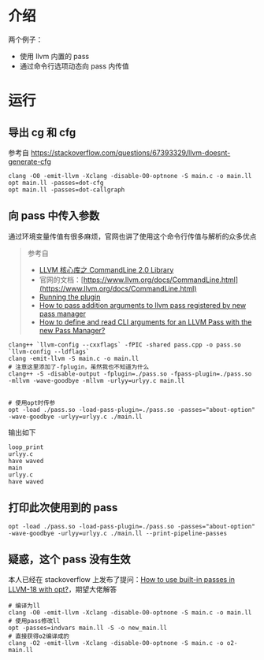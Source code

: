 # 介绍

两个例子：

- 使用 llvm 内置的 pass
- 通过命令行选项动态向 pass 内传值

# 运行

## 导出 cg 和 cfg

参考自 https://stackoverflow.com/questions/67393329/llvm-doesnt-generate-cfg

```shell
clang -O0 -emit-llvm -Xclang -disable-O0-optnone -S main.c -o main.ll
opt main.ll -passes=dot-cfg
opt main.ll -passes=dot-callgraph
```

## 向 pass 中传入参数

通过环境变量传值有很多麻烦，官网也讲了使用这个命令行传值与解析的众多优点

> 参考自
>
> - [LLVM 核心库之 CommandLine 2.0 Library](https://blog.csdn.net/qq_42909352/article/details/128331571?ops_request_misc=%257B%2522request%255Fid%2522%253A%2522171888142516800185843802%2522%252C%2522scm%2522%253A%252220140713.130102334.pc%255Fall.%2522%257D&request_id=171888142516800185843802&biz_id=0&utm_medium=distribute.pc_search_result.none-task-blog-2~all~first_rank_ecpm_v1~rank_v31_ecpm-5-128331571-null-null.142^v100^pc_search_result_base3&utm_term=cl%3A%3Aopt%3Cstd%3A%3Astring%3E&spm=1018.2226.3001.4187)
> - 官网的文档：[https://www.llvm.org/docs/CommandLine.html](https://www.llvm.org/docs/CommandLine.html)
> - [Running the plugin](https://clang.llvm.org/docs/ClangPlugins.html#running-the-plugin)
> - [How to pass addition arguments to llvm pass registered by new pass manager](https://github.com/llvm/llvm-project/issues/56137#issuecomment-1549565099)
> - [How to define and read CLI arguments for an LLVM Pass with the new Pass Manager?](https://stackoverflow.com/a/71751364/23686563)

```shell
clang++ `llvm-config --cxxflags` -fPIC -shared pass.cpp -o pass.so `llvm-config --ldflags`
clang -emit-llvm -S main.c -o main.ll
# 注意这里添加了-fplugin，虽然我也不知道为什么
clang++ -S -disable-output -fplugin=./pass.so -fpass-plugin=./pass.so -mllvm -wave-goodbye -mllvm -urlyy=urlyy.c main.ll


# 使用opt时传参
opt -load ./pass.so -load-pass-plugin=./pass.so -passes="about-option" -wave-goodbye -urlyy=urlyy.c ./main.ll
```

输出如下

```
loop_print
urlyy.c
have waved
main
urlyy.c
have waved
```

## 打印此次使用到的 pass

```
opt -load ./pass.so -load-pass-plugin=./pass.so -passes="about-option" -wave-goodbye -urlyy=urlyy.c ./main.ll --print-pipeline-passes
```

## 疑惑，这个 pass 没有生效

本人已经在 stackoverflow 上发布了提问：[How to use built-in passes in LLVM-18 with opt?](https://stackoverflow.com/questions/78644693/how-to-use-built-in-passes-in-llvm-18-with-opt)，期望大佬解答

```shell
# 编译为ll
clang -O0 -emit-llvm -Xclang -disable-O0-optnone -S main.c -o main.ll
# 使用pass修改ll
opt -passes=indvars main.ll -S -o new_main.ll
# 直接获得o2编译成的
clang -O2 -emit-llvm -Xclang -disable-O0-optnone -S main.c -o o2-main.ll
```
